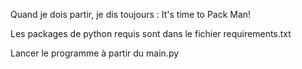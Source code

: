 Quand je dois partir, je dis toujours : It's time to Pack Man!

Les packages de python requis sont dans le fichier requirements.txt

Lancer le programme à partir du main.py
